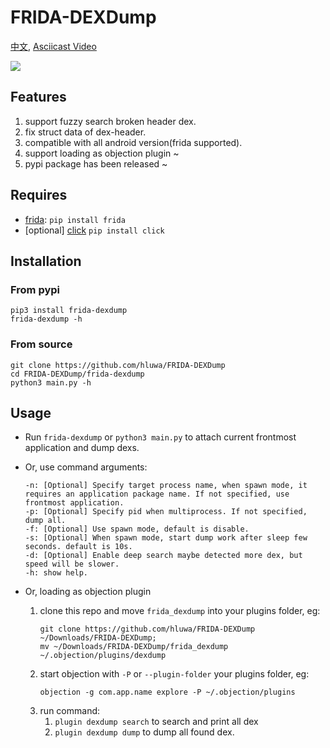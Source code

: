 # FRIDA-DEXDump

[中文](https://mp.weixin.qq.com/s/0Tlqsqm-Pdx03-ZiGG-hTQ), [Asciicast Video](https://asciinema.org/a/352528)

![](screenshot.png)


## Features
1. support fuzzy search broken header dex.
2. fix struct data of dex-header.
3. compatible with all android version(frida supported).
4. support loading as objection plugin ~
5. pypi package has been released ~

## Requires

- [frida](https://www.github.com/frida/frida): `pip install frida`
- [optional] [click](https://pypi.org/project/click/) `pip install click`

## Installation

### From pypi

    pip3 install frida-dexdump
    frida-dexdump -h

### From source

    git clone https://github.com/hluwa/FRIDA-DEXDump
    cd FRIDA-DEXDump/frida-dexdump
    python3 main.py -h

## Usage

- Run `frida-dexdump` or `python3 main.py` to attach current frontmost application and dump dexs.

- Or, use command arguments:  
    ```
    -n: [Optional] Specify target process name, when spawn mode, it requires an application package name. If not specified, use frontmost application.
    -p: [Optional] Specify pid when multiprocess. If not specified, dump all.
    -f: [Optional] Use spawn mode, default is disable.
    -s: [Optional] When spawn mode, start dump work after sleep few seconds. default is 10s.
    -d: [Optional] Enable deep search maybe detected more dex, but speed will be slower.
    -h: show help.
    ```
    
- Or, loading as objection plugin

    1. clone this repo and move `frida_dexdump` into your plugins folder, eg:
        ```
        git clone https://github.com/hluwa/FRIDA-DEXDump ~/Downloads/FRIDA-DEXDump;
        mv ~/Downloads/FRIDA-DEXDump/frida_dexdump ~/.objection/plugins/dexdump
        ```
    2. start objection with `-P` or `--plugin-folder` your plugins folder, eg:
        ```
        objection -g com.app.name explore -P ~/.objection/plugins
        ```
    3. run command:
        1. ` plugin dexdump search ` to search and print all dex
        2. ` plugin dexdump dump ` to dump all found dex.
